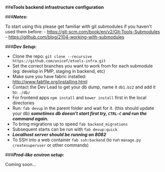 ##**eTools backend infrastructure configuration**

###***Notes:***

To start using this please get familiar with git submodules if you haven't used them before:
    - https://git-scm.com/book/en/v2/Git-Tools-Submodules
    - https://github.com/blog/2104-working-with-submodules

###***Dev Setup:***

 - Clone the repo: `git clone --recursive https://github.com/unicef/etools-infra.git`
 - Set the correct branches you want to work from for each submodule (eg: develop in PMP, staging in backend, etc)
 - Make sure you have fabric installed: http://www.fabfile.org/installing.html
 - Contact the Dev Lead to get your db dump, name it `db1.bz2` and add it to: `./db/`
 - For frontend apps `npm install` and `bower install` first in the local directories
 - Run: `fab devup` in the parent folder and wait for it. (this should update your db) ***sometimes db doesn't start first try, `CTRL-C` and run the command again.***
 - To bring migrations up to speed `fab backend_migrations`
 - Subsequent starts can be run with `fab devup:quick`
 - ***Localhost server should be running on 8082***
 - To SSH into a web container `fab ssh:backend` (to run `manage.py createsuperuser` or other commands)
 
 
###***Prod-like environ setup:***

Coming soon...